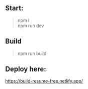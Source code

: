 ## Start:

> npm i <br>
> npm run dev

## Build

> npm run build

## Deploy here:

https://build-resume-free.netlify.app/
